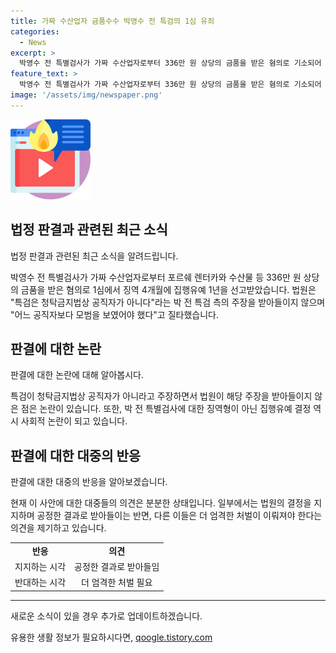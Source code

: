 ```yaml
---
title: 가짜 수산업자 금품수수 박영수 전 특검의 1심 유죄
categories:
  - News
excerpt: >
  박영수 전 특별검사가 가짜 수산업자로부터 336만 원 상당의 금품을 받은 혐의로 기소되어 징역 4개월, 집행유예 1년을 선고받았다. 법원은 특검은 공직자가 아니라는 주장을 받아들이지 않았으며, 모범적인 행동을 해야 했다고 지적했다.
feature_text: >
  박영수 전 특별검사가 가짜 수산업자로부터 336만 원 상당의 금품을 받은 혐의로 기소되어 징역 4개월, 집행유예 1년을 선고받았다. 법원은 특검은 공직자가 아니라는 주장을 받아들이지 않았으며, 모범적인 행동을 해야 했다고 지적했다.
image: '/assets/img/newspaper.png'
---
```


<p><img src="/assets/img/news.png" alt="rentncar 속보" /></p>

<h2 data-ke-size="size26">법정 판결과 관련된 최근 소식</h2>

<p>법정 판결과 관련된 최근 소식을 알려드립니다.</p>

<p data-ke-size="size16">박영수 전 특별검사가 가짜 수산업자로부터 포르쉐 렌터카와 수산물 등 336만 원 상당의 금품을 받은 혐의로 1심에서 징역 4개월에 집행유예 1년을 선고받았습니다. 법원은 "특검은 청탁금지법상 공직자가 아니다"라는 박 전 특검 측의 주장을 받아들이지 않으며 "어느 공직자보다 모범을 보였어야 했다"고 질타했습니다.</p>

<h2 data-ke-size="size26">판결에 대한 논란</h2>

<p>판결에 대한 논란에 대해 알아봅시다.</p>

<p data-ke-size="size16">특검이 청탁금지법상 공직자가 아니라고 주장하면서 법원이 해당 주장을 받아들이지 않은 점은 논란이 있습니다. 또한, 박 전 특별검사에 대한 징역형이 아닌 집행유예 결정 역시 사회적 논란이 되고 있습니다.</p>

<h2 data-ke-size="size26">판결에 대한 대중의 반응</h2>

<p>판결에 대한 대중의 반응을 알아보겠습니다.</p>

<p data-ke-size="size16">현재 이 사안에 대한 대중들의 의견은 분분한 상태입니다. 일부에서는 법원의 결정을 지지하며 공정한 결과로 받아들이는 반면, 다른 이들은 더 엄격한 처벌이 이뤄져야 한다는 의견을 제기하고 있습니다.</p>

<table>
  <tr>
    <td style="text-align: center; height: 17px;"><b>반응</b></td>
    <td style="text-align: center; height: 17px;"><b>의견</b></td>
  </tr>
  <tr>
    <td style="text-align: center; height: 17px;">지지하는 시각</td>
    <td style="text-align: center; height: 17px;">공정한 결과로 받아들임</td>
  </tr>
  <tr>
    <td style="text-align: center; height: 17px;">반대하는 시각</td>
    <td style="text-align: center; height: 17px;">더 엄격한 처벌 필요</td>
  </tr>
</table>

<hr>

<p data-ke-size="size16">새로운 소식이 있을 경우 추가로 업데이트하겠습니다.</p>
유용한 생활 정보가 필요하시다면, <a href="https://qoogle.tistory.com" rel="dofollow">qoogle.tistory.com</a>


